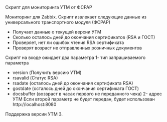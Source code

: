 Скрипт для мониторинга УТМ от ФСРАР

Мониторинг для Zabbix.
Скрипт извлекает следующие данные из универсального транспортного модуля (ФСРАР)
 - Получает данные о текущей версии УТМ
 - Сколько осталось дней до окончания сертификатов (RSA и ГОСТ)
 - Проверяет, нет ли ошибок чтения RSA сертификата
 - Проверят возраст не отправленных розничных документов

Скрипт на входе ожидает два параметра 
1- тип запрашиваемого параметра
 - version (Получить версию УТМ)
 - rsavalid (Статус RSA)
 - rsadate (осталось дней до окончания сертификата RSA)
 - gostdate (осталось дней до окончания сертификата ГОСТ)
 - docsbuffer (возвраст в часах первого не переданного чека)
2- адрес УТМ
Если второй параметр не будет передан, будет использован http://localhost:8080

Поддержка версии УТМ 3.
